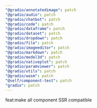 ```yaml
---
"@gradio/annotatedimage": patch
"@gradio/audio": patch
"@gradio/chatbot": patch
"@gradio/code": patch
"@gradio/dataframe": patch
"@gradio/dataset": patch
"@gradio/dropdown": patch
"@gradio/file": patch
"@gradio/imageeditor": patch
"@gradio/markdown": patch
"@gradio/model3d": patch
"@gradio/nativeplot": patch
"@gradio/paramviewer": patch
"@gradio/utils": patch
"@gradio/wasm": patch
"@self/component-test": patch
"gradio": patch
---
```


feat:make all component SSR compatible
